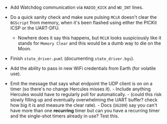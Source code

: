 
- Add Watchdog communication via `RADIO_KICK` and `WD_INT` lines.

- Do a quick sanity check and make sure pulsing `MCLR` doesn't clear the `BGScript` from memory, when it's been flashed using either the PICKit ICSP or the UART-DFU.
    - Nowhere does it say this happens, but `MCLR` looks suspiciously like it stands for `Memory Clear` and this would be a dumb way to die on the Moon.

- Finish `state_driver.puml` (documenting `state_driver.bgs`).

- Add the ability to pass in new WiFi credentials from Earth (for volatile use).

- Emit the message that says what endpoint the UDP client is on on a timer (so there's no change Hercules misses it).
        - Include anything Hercules would have to regularly poll for automatically.
            - (could this risk slowly filling up and eventually overwhelming the UART buffer? check how big it is and measure the clear rate).
        - Docs (`UG209`) say you can't have more than one **recurring** timer but can you have a recurring timer and the single-shot timers already in use? Test this.
